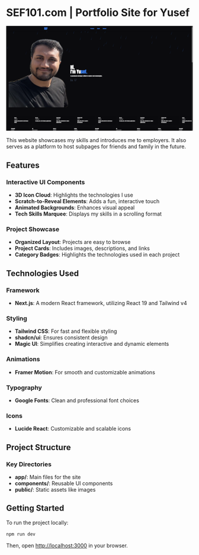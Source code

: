 # SEF101.com | Portfolio Site for Yusef

![Site Preview](./public/pictureOfSite.png)

This website showcases my skills and introduces me to employers. It also serves as a platform to host subpages for friends and family in the future.

## Features

### Interactive UI Components
- **3D Icon Cloud**: Highlights the technologies I use
- **Scratch-to-Reveal Elements**: Adds a fun, interactive touch
- **Animated Backgrounds**: Enhances visual appeal
- **Tech Skills Marquee**: Displays my skills in a scrolling format

### Project Showcase
- **Organized Layout**: Projects are easy to browse
- **Project Cards**: Includes images, descriptions, and links
- **Category Badges**: Highlights the technologies used in each project

## Technologies Used

### Framework
- **Next.js**: A modern React framework, utilizing React 19 and Tailwind v4

### Styling
- **Tailwind CSS**: For fast and flexible styling
- **shadcn/ui**: Ensures consistent design
- **Magic UI**: Simplifies creating interactive and dynamic elements

### Animations
- **Framer Motion**: For smooth and customizable animations

### Typography
- **Google Fonts**: Clean and professional font choices

### Icons
- **Lucide React**: Customizable and scalable icons

## Project Structure

### Key Directories
- **app/**: Main files for the site
- **components/**: Reusable UI components
- **public/**: Static assets like images

## Getting Started

To run the project locally:

```bash
npm run dev
```

Then, open [http://localhost:3000](http://localhost:3000) in your browser.